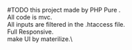 #TODO
this project made by PHP Pure .\
All code is mvc.\
All inputs are filtered in the .htaccess file.\
Full Responsive.\
make UI by materilize.\
